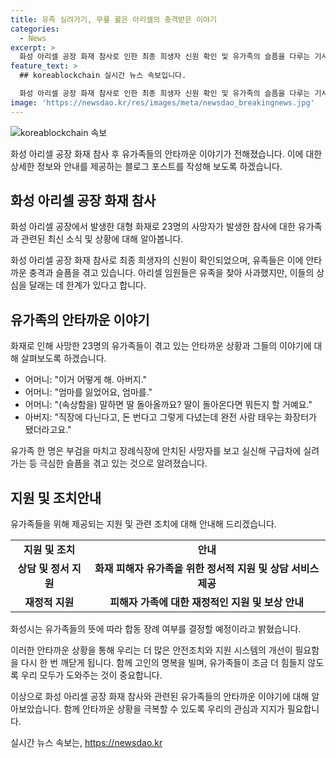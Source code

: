 ```yaml
---
title: 유족 실려가기, 무릎 꿇은 아리셀의 충격받은 이야기
categories:
  - News
excerpt: >
  화성 아리셀 공장 화재 참사로 인한 최종 희생자 신원 확인 및 유가족의 슬픔을 다루는 기사입니다. 화재로 생명을 잃은 이들을 애도하는 가족들의 절망적인 상황과 아리셀 임원들의 사과에도 불구하고 어머니와 아버지의 슬픔을 달래기에는 역부족한 상황을 다루고 있습니다. 유가족들의 슬픔과 분노를 인터뷰를 통해 생생하게 전달하며, 화성시가 유가족의 뜻에 따라 합동 장례 여부를 결정할 것이라고 밝혔습니다.
feature_text: >
  ## koreablockchain 실시간 뉴스 속보입니다.

  화성 아리셀 공장 화재 참사로 인한 최종 희생자 신원 확인 및 유가족의 슬픔을 다루는 기사입니다. 화재로 생명을 잃은 이들을 애도하는 가족들의 절망적인 상황과 아리셀 임원들의 사과에도 불구하고 어머니와 아버지의 슬픔을 달래기에는 역부족한 상황을 다루고 있습니다. 유가족들의 슬픔과 분노를 인터뷰를 통해 생생하게 전달하며, 화성시가 유가족의 뜻에 따라 합동 장례 여부를 결정할 것이라고 밝혔습니다.
image: 'https://newsdao.kr/res/images/meta/newsdao_breakingnews.jpg'
---
```


<p><img src="https://newsdao.kr/res/images/meta/newsdao_breakingnews.jpg" alt="koreablockchain 속보" /></p>

<p>화성 아리셀 공장 화재 참사 후 유가족들의 안타까운 이야기가 전해졌습니다. 이에 대한 상세한 정보와 안내를 제공하는 블로그 포스트를 작성해 보도록 하겠습니다.</p>

<h2 data-ke-size="size26">화성 아리셀 공장 화재 참사</h2>

<p>화성 아리셀 공장에서 발생한 대형 화재로 23명의 사망자가 발생한 참사에 대한 유가족과 관련된 최신 소식 및 상황에 대해 알아봅니다.</p>

<p data-ke-size="size16">화성 아리셀 공장 화재 참사로 최종 희생자의 신원이 확인되었으며, 유족들은 이에 안타까운 충격과 슬픔을 겪고 있습니다. 아리셀 임원들은 유족을 찾아 사과했지만, 이들의 상심을 달래는 데 한계가 있다고 합니다.</p>

<h2 data-ke-size="size26">유가족의 안타까운 이야기</h2>

<p>화재로 인해 사망한 23명의 유가족들이 겪고 있는 안타까운 상황과 그들의 이야기에 대해 살펴보도록 하겠습니다.</p>

<ul>
  <li>어머니: "이거 어떻게 해. 아버지."</li>
  <li>어머니: "엄마를 잃었어요, 엄마를."</li>
  <li>어머니: "(속상함을) 말하면 딸 돌아올까요? 딸이 돌아온다면 뭐든지 할 거예요."</li>
  <li>아버지: "직장에 다닌다고, 돈 번다고 그렇게 다녔는데 완전 사람 태우는 화장터가 됐더라고요."</li>
</ul>

<p data-ke-size="size16">유가족 한 명은 부검을 마치고 장례식장에 안치된 사망자를 보고 실신해 구급차에 실려가는 등 극심한 슬픔을 겪고 있는 것으로 알려졌습니다.</p>

<h2 data-ke-size="size26">지원 및 조치안내</h2>

<p>유가족들을 위해 제공되는 지원 및 관련 조치에 대해 안내해 드리겠습니다.</p>

<table>
  <tr>
    <td style="text-align: center; height: 17px;"><b>지원 및 조치</b></td>
    <td style="text-align: center; height: 17px;"><b>안내</b></td>
  </tr>
  <tr>
    <td style="text-align: center; height: 17px;"><b>상담 및 정서 지원</b></td>
    <td style="text-align: center; height: 17px;"><b>화재 피해자 유가족을 위한 정서적 지원 및 상담 서비스 제공</b></td>
  </tr>
  <tr>
    <td style="text-align: center; height: 17px;"><b>재정적 지원</b></td>
    <td style="text-align: center; height: 17px;"><b>피해자 가족에 대한 재정적인 지원 및 보상 안내</b></td>
  </tr>
</table>

<p data-ke-size="size16">화성시는 유가족들의 뜻에 따라 합동 장례 여부를 결정할 예정이라고 밝혔습니다.</p>

<p>이러한 안타까운 상황을 통해 우리는 더 많은 안전조치와 지원 시스템의 개선이 필요함을 다시 한 번 깨닫게 됩니다. 함께 고인의 명복을 빌며, 유가족들이 조금 더 힘들지 않도록 우리 모두가 도와주는 것이 중요합니다.</p>

<p>이상으로 화성 아리셀 공장 화재 참사와 관련된 유가족들의 안타까운 이야기에 대해 알아보았습니다. 함께 안타까운 상황을 극복할 수 있도록 우리의 관심과 지지가 필요합니다.</p>
실시간 뉴스 속보는, <a href="https://newsdao.kr" rel="dofollow">https://newsdao.kr</a>


